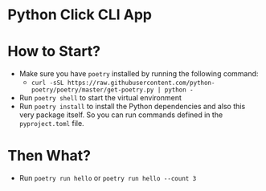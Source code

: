 # Python Click CLI App

# How to Start?

* Make sure you have `poetry` installed by running the following command:
  * `curl -sSL https://raw.githubusercontent.com/python-poetry/poetry/master/get-poetry.py | python -`
* Run `poetry shell` to start the virtual environment
* Run `poetry install` to install the Python dependencies and also this very
  package itself. So you can run commands defined in the `pyproject.toml` file.

# Then What?

* Run `poetry run hello` or `poetry run hello --count 3`
